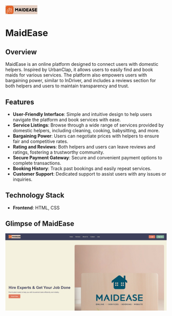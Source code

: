 <img src="MaidEase(Logo).jpg" alt="Photography Blog Preview" width="100">

# MaidEase
## Overview
MaidEase is an online platform designed to connect users with domestic helpers. Inspired by UrbanClap, it allows users to easily find and book maids for various services. The platform also empowers users with bargaining power, similar to InDriver, and includes a reviews section for both helpers and users to maintain transparency and trust.

## Features
- **User-Friendly Interface**: Simple and intuitive design to help users navigate the platform and book services with ease.
- **Service Listings**: Browse through a wide range of services provided by domestic helpers, including cleaning, cooking, babysitting, and more.
- **Bargaining Power**: Users can negotiate prices with helpers to ensure fair and competitive rates.
- **Rating and Reviews**: Both helpers and users can leave reviews and ratings, fostering a trustworthy community.
- **Secure Payment Gateway**: Secure and convenient payment options to complete transactions.
- **Booking History**: Track past bookings and easily repeat services.
- **Customer Support**: Dedicated support to assist users with any issues or inquiries.

## Technology Stack
- **Frontend**: HTML, CSS

## Glimpse of MaidEase
<img src="MaidEase(HomePage).png" alt="Photography Blog Preview" width="600">
